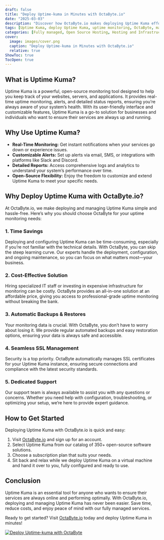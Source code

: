 ```yaml
---
draft: false
title: "Deploy Uptime-kuma in Minutes with OctaByte.io"
date: "2025-03-03"
description: "Discover how OctaByte.io makes deploying Uptime Kuma effortless. Learn what Uptime Kuma is, why it’s essential for monitoring your services, and how OctaByte’s fully managed services save you time, money, and effort."
tags: [Uptime Kuma, deploy Uptime Kuma, uptime monitoring, OctaByte, managed open-source software, server monitoring, uptime tracking, automated backups, SSL management, cost-effective monitoring]
categories: [Fully managed, Open Source Hosting, Hosting and Infrastructure, Monitoring]
cover:
  image: images/cover.png
  caption: "Deploy Uptime-kuma in Minutes with OctaByte.io"
  relative: true
ShowToc: true
TocOpen: true
---
```



## What is Uptime Kuma?

Uptime Kuma is a powerful, open-source monitoring tool designed to help you keep track of your websites, servers, and applications. It provides real-time uptime monitoring, alerts, and detailed status reports, ensuring you’re always aware of your system’s health. With its user-friendly interface and customizable features, Uptime Kuma is a go-to solution for businesses and individuals who want to ensure their services are always up and running.

## Why Use Uptime Kuma?

- **Real-Time Monitoring:** Get instant notifications when your services go down or experience issues.
- **Customizable Alerts:** Set up alerts via email, SMS, or integrations with platforms like Slack and Discord.
- **Detailed Reports:** Access comprehensive logs and analytics to understand your system’s performance over time.
- **Open-Source Flexibility:** Enjoy the freedom to customize and extend Uptime Kuma to meet your specific needs.

## Why Deploy Uptime Kuma with OctaByte.io?

At OctaByte.io, we make deploying and managing Uptime Kuma simple and hassle-free. Here’s why you should choose OctaByte for your uptime monitoring needs:

### 1. **Time Savings**
Deploying and configuring Uptime Kuma can be time-consuming, especially if you’re not familiar with the technical details. With OctaByte, you can skip the steep learning curve. Our experts handle the deployment, configuration, and ongoing maintenance, so you can focus on what matters most—your business.

### 2. **Cost-Effective Solution**
Hiring specialized IT staff or investing in expensive infrastructure for monitoring can be costly. OctaByte provides an all-in-one solution at an affordable price, giving you access to professional-grade uptime monitoring without breaking the bank.

### 3. **Automatic Backups & Restores**
Your monitoring data is crucial. With OctaByte, you don’t have to worry about losing it. We provide regular automated backups and easy restoration options, ensuring your data is always safe and accessible.

### 4. **Seamless SSL Management**
Security is a top priority. OctaByte automatically manages SSL certificates for your Uptime Kuma instance, ensuring secure connections and compliance with the latest security standards.

### 5. **Dedicated Support**
Our support team is always available to assist you with any questions or concerns. Whether you need help with configuration, troubleshooting, or optimizing your setup, we’re here to provide expert guidance.

## How to Get Started

Deploying Uptime Kuma with OctaByte.io is quick and easy:

1. Visit [OctaByte.io](https://octabyte.io) and sign up for an account.
2. Select Uptime Kuma from our catalog of 350+ open-source software solutions.
3. Choose a subscription plan that suits your needs.
4. Sit back and relax while we deploy Uptime Kuma on a virtual machine and hand it over to you, fully configured and ready to use.

## Conclusion

Uptime Kuma is an essential tool for anyone who wants to ensure their services are always online and performing optimally. With OctaByte.io, deploying and managing Uptime Kuma has never been easier. Save time, reduce costs, and enjoy peace of mind with our fully managed services. 

Ready to get started? Visit [OctaByte.io](https://octabyte.io) today and deploy Uptime Kuma in minutes!

[![Deploy Uptime-kuma with OctaByte](/images/deploy-on-octabyte.png)](https://octabyte.io/fully-managed-open-source-services/hosting-and-infrastructure/monitoring/uptime-kuma)